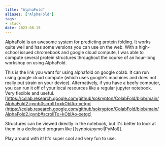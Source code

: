 ```yaml
---
title: "AlphaFold"
aliases: ["AlphaFold"]
tags:
- stack
date: 2023-08-15
---
```


AlphaFold is an awesome system for predicting protein folding. It works quite well and has some versions you can use on the web. With a high-school issued chromebook and google cloud compute, I was able to compute several protein structures throughout the course of an hour-long workshop on using AlphaFold.

This is the link you want for using alphafold on google colab. It can run using google cloud compute (which uses google's machines and does not really put strain on your device). Alternatively, if you have a beefy computer, you can run it off of your local resources like a regular jupyter notebook. Very flexible and useful.
[https://colab.research.google.com/github/sokrypton/ColabFold/blob/main/AlphaFold2.ipynb#scrollTo=kOblAo-xetgx](https://colab.research.google.com/github/sokrypton/ColabFold/blob/main/AlphaFold2.ipynb#scrollTo=kOblAo-xetgx)

Structures can be viewed directly in the notebook, but it's better to look at them in a dedicated program like [[synbio/pymol|PyMol]].

Play around with it! It's super cool and very fun to use.